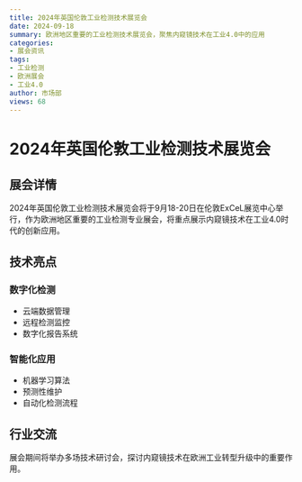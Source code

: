```yaml
---
title: 2024年英国伦敦工业检测技术展览会
date: 2024-09-18
summary: 欧洲地区重要的工业检测技术展览会，聚焦内窥镜技术在工业4.0中的应用
categories:
- 展会资讯
tags:
- 工业检测
- 欧洲展会
- 工业4.0
author: 市场部
views: 68
---
```


# 2024年英国伦敦工业检测技术展览会

## 展会详情

2024年英国伦敦工业检测技术展览会将于9月18-20日在伦敦ExCeL展览中心举行，作为欧洲地区重要的工业检测专业展会，将重点展示内窥镜技术在工业4.0时代的创新应用。

## 技术亮点

### 数字化检测
- 云端数据管理
- 远程检测监控
- 数字化报告系统

### 智能化应用
- 机器学习算法
- 预测性维护
- 自动化检测流程

## 行业交流

展会期间将举办多场技术研讨会，探讨内窥镜技术在欧洲工业转型升级中的重要作用。
